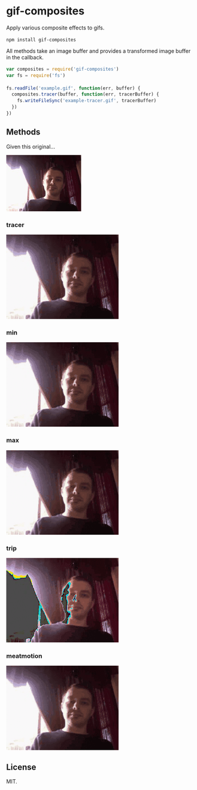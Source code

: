 # gif-composites

Apply various composite effects to gifs.

`npm install gif-composites`

All methods take an image buffer and provides a transformed image buffer in the callback.

```js
var composites = require('gif-composites')
var fs = require('fs')

fs.readFile('example.gif', function(err, buffer) {
  composites.tracer(buffer, function(err, tracerBuffer) {
    fs.writeFileSync('example-tracer.gif', tracerBuffer)
  })
})
```

## Methods

Given this original...

![Original](https://raw.githubusercontent.com/imakewebthings/node-gif-composites/master/examples/original.gif)

### tracer

![Tracer](https://raw.githubusercontent.com/imakewebthings/node-gif-composites/master/examples/motion_ghost.gif)

### min

![Min](https://raw.githubusercontent.com/imakewebthings/node-gif-composites/master/examples/darkest.gif)

### max

![Max](https://raw.githubusercontent.com/imakewebthings/node-gif-composites/master/examples/brightest.gif)

### trip

![Trip](https://raw.githubusercontent.com/imakewebthings/node-gif-composites/master/examples/multiply.gif)

### meatmotion

![Meatmotion](https://raw.githubusercontent.com/imakewebthings/node-gif-composites/master/examples/meat_motion.gif)

## License

MIT.
